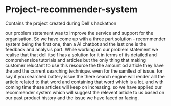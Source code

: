 # Project-recommender-system
Contains the project created during Dell's hackathon 

our problem statement was to improve the service and support for the organisation. So we have come up with a three part solution - recommender system being the first one, than a AI chatbot and the last one is the feedback and analysis part. While working on our problem statement we realise that that dell itself has a solution for it in terms of its detailed and comprehensice tutorials and articles but the only thing that making customer reluctant to use this resource the the amount od article they have the and the current  searching technique. even for the samllest of issue. for say if you searched battery issue the there search engine will render alll the article related to that word and containing that word which is a lot. and with coming time these articles will keep on increasing. so we have applied our recommender system which will suggest the relevent article to us based on our past product history and the issue we have faced or facing.  
